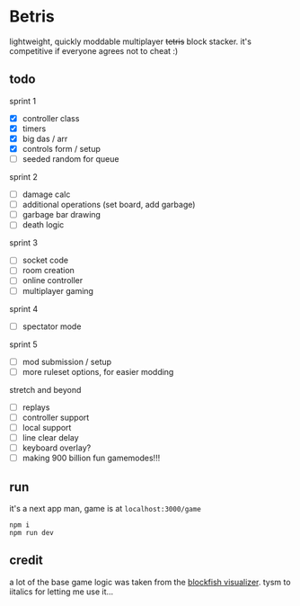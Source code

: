 # Betris

lightweight, quickly moddable multiplayer ~~tetris~~ block stacker. it's competitive if everyone agrees not to cheat :)

## todo

sprint 1
- [x] controller class
- [x] timers
- [x] big das / arr
- [x] controls form / setup
- [ ] seeded random for queue

sprint 2
- [ ] damage calc
- [ ] additional operations (set board, add garbage)
- [ ] garbage bar drawing
- [ ] death logic

sprint 3
- [ ] socket code
- [ ] room creation
- [ ] online controller
- [ ] multiplayer gaming

sprint 4
- [ ] spectator mode

sprint 5
- [ ] mod submission / setup
- [ ] more ruleset options, for easier modding

stretch and beyond
- [ ] replays
- [ ] controller support
- [ ] local support
- [ ] line clear delay
- [ ] keyboard overlay?
- [ ] making 900 billion fun gamemodes!!!

## run

it's a next app man, game is at `localhost:3000/game`

```
npm i
npm run dev
```


## credit

a lot of the base game logic was taken from the [blockfish visualizer](https://github.com/blockfish/blockfish-visualizer). tysm to iitalics for letting me use it...


